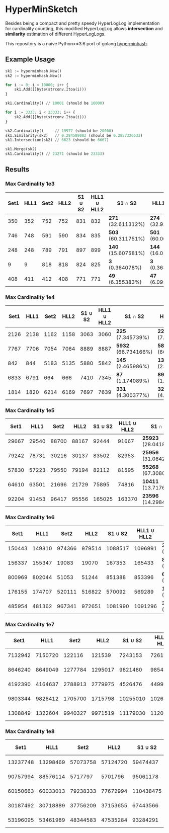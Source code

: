 # HyperMinSketch

Besides being a compact and pretty speedy HyperLogLog implementation for cardinality counting, this modified HyperLogLog allows **intersection** and **similarity** estimation of different HyperLogLogs.

This repository is a naive Python>=3.6 port of golang [hyperminhash](https://github.com/axiomhq/hyperminhash).

## Example Usage
```python
sk1 := hyperminhash.New()
sk2 := hyperminhash.New()

for i := 0; i < 10000; i++ {
    sk1.Add([]byte(strconv.Itoa(i)))
}

sk1.Cardinality() // 10001 (should be 10000)

for i := 3333; i < 23333; i++ {
    sk2.Add([]byte(strconv.Itoa(i)))
}

sk2.Cardinality()     // 19977 (should be 20000)
sk1.Similarity(sk2)   // 0.284589082 (should be 0.2857326533)
sk1.Intersection(sk2) // 6623 (should be 6667)

sk1.Merge(sk2)
sk1.Cardinality() // 23271 (should be 23333)
```

## Results

### Max Cardinality 1e3

| Set1 | HLL1 | Set2 | HLL2 | S1 ∪ S2 | HLL1 ∪ HLL2 | S1 ∩ S2 | HLL1 ∩ HLL2 |
|---|---|---|---|---|---|---|---|
| 350 | 352 | 752 | 752 | 831 | 832 | **271** (32.611312%) | **274** (32.932692%) |
| 746 | 748 | 591 | 590 | 834 | 835 | **503** (60.311751%) | **501** (60.000000%) |
| 248 | 248 | 789 | 791 | 897 | 899 | **140** (15.607581%) | **144** (16.017798%) |
| 9 | 9 | 818 | 818 | 824 | 825 | **3** (0.364078%) | **3** (0.363636%) |
| 408 | 411 | 412 | 408 | 771 | 771 | **49** (6.355383%) | **47** (6.095979%) |


### Max Cardinality 1e4

| Set1 | HLL1 | Set2 | HLL2 | S1 ∪ S2 | HLL1 ∪ HLL2 | S1 ∩ S2 | HLL1 ∩ HLL2 |
|---|---|---|---|---|---|---|---|
| 2126 | 2138 | 1162 | 1158 | 3063 | 3060 | **225** (7.345739%) | **223** (7.287582%) |
| 7767 | 7706 | 7054 | 7064 | 8889 | 8887 | **5932** (66.734166%) | **5888** (66.254079%) |
| 842 | 844 | 5183 | 5135 | 5880 | 5842 | **145** (2.465986%) | **135** (2.310852%) |
| 6833 | 6791 | 664 | 666 | 7410 | 7345 | **87** (1.174089%) | **89** (1.211709%) |
| 1814 | 1820 | 6214 | 6169 | 7697 | 7639 | **331** (4.300377%) | **320** (4.189030%) |


### Max Cardinality 1e5

| Set1 | HLL1 | Set2 | HLL2 | S1 ∪ S2 | HLL1 ∪ HLL2 | S1 ∩ S2 | HLL1 ∩ HLL2 |
|---|---|---|---|---|---|---|---|
| 29667 | 29540 | 88700 | 88167 | 92444 | 91667 | **25923** (28.041842%) | **25036** (27.311901%) |
| 79242 | 78731 | 30216 | 30137 | 83502 | 82953 | **25956** (31.084285%) | **25995** (31.337022%) |
| 57830 | 57223 | 79550 | 79194 | 82112 | 81595 | **55268** (67.308067%) | **54684** (67.018812%) |
| 64610 | 63501 | 21696 | 21729 | 75895 | 74816 | **10411** (13.717636%) | **10083** (13.477064%) |
| 92204 | 91453 | 96417 | 95556 | 165025 | 163370 | **23596** (14.298440%) | **24130** (14.770154%) |


### Max Cardinality 1e6

| Set1 | HLL1 | Set2 | HLL2 | S1 ∪ S2 | HLL1 ∪ HLL2 | S1 ∩ S2 | HLL1 ∩ HLL2 |
|---|---|---|---|---|---|---|---|
| 150443 | 149810 | 974366 | 979514 | 1088517 | 1096991 | **36292** (3.334077%) | **37417** (3.410876%) |
| 156337 | 155347 | 19083 | 19070 | 167353 | 165433 | **8067** (4.820350%) | **8017** (4.846071%) |
| 800969 | 802044 | 51053 | 51244 | 851388 | 853396 | **634** (0.074467%) | **511** (0.059878%) |
| 176155 | 174707 | 520111 | 516822 | 570092 | 569289 | **126174** (22.132217%) | **123766** (21.740452%) |
| 485954 | 481362 | 967341 | 972651 | 1081990 | 1091296 | **371305** (34.316861%) | **376007** (34.455088%) |


### Max Cardinality 1e7

| Set1 | HLL1 | Set2 | HLL2 | S1 ∪ S2 | HLL1 ∪ HLL2 | S1 ∩ S2 | HLL1 ∩ HLL2 |
|---|---|---|---|---|---|---|---|
| 7132942 | 7150720 | 122116 | 121539 | 7243153 | 7261709 | **11905** (0.164362%) | **12550** (0.172824%) |
| 8646240 | 8649049 | 1277784 | 1295017 | 9821480 | 9854242 | **102544** (1.044079%) | **99163** (1.006298%) |
| 4192390 | 4164637 | 2788913 | 2779975 | 4526476 | 4499897 | **2454827** (54.232630%) | **2454356** (54.542493%) |
| 9803344 | 9826412 | 1705700 | 1715798 | 10255010 | 10262719 | **1254034** (12.228501%) | **1273821** (12.412120%) |
| 1308849 | 1322604 | 9940327 | 9971519 | 11179030 | 11201850 | **70146** (0.627478%) | **80717** (0.720568%) |


### Max Cardinality 1e8

| Set1 | HLL1 | Set2 | HLL2 | S1 ∪ S2 | HLL1 ∪ HLL2 | S1 ∩ S2 | HLL1 ∩ HLL2 |
|---|---|---|---|---|---|---|---|
| 13237748 | 13298469 | 57073758 | 57124720 | 59474437 | 59394847 | **10837069** (18.221390%) | **11143669** (18.762013%) |
| 90757994 | 88576114 | 5717797 | 5701796 | 95061178 | 93016636 | **1414613** (1.488108%) | **1350058** (1.451416%) |
| 60150663 | 60033013 | 79238333 | 77672994 | 110438475 | 108311818 | **28950521** (26.214162%) | **27666946** (25.543792%) |
| 30187492 | 30718889 | 37756209 | 37153655 | 67443566 | 66938074 | **500135** (0.741561%) | **447406** (0.668388%) |
| 53196095 | 53461989 | 48344583 | 47535284 | 93284291 | 91321031 | **8256387** (8.850780%) | **8036467** (8.800237%) |